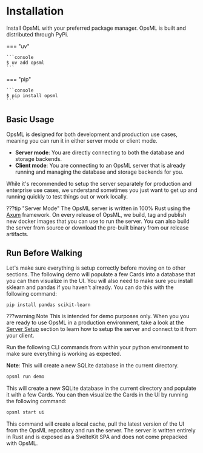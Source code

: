 # Installation

Install OpsML with your preferred package manager. OpsML is built and distributed through PyPi.


=== "uv"

    ```console
    $ uv add opsml
    ```

=== "pip"

    ```console
    $ pip install opsml
    ```

## Basic Usage

OpsML is designed for both development and production use cases, meaning you can run it in either server mode or client mode. 

- **Server mode**: You are directly connecting to both the database and storage backends. 
- **Client mode**: You are connecting to an OpsML server that is already running and managing the database and storage backends for you. 

While it's recommended to setup the server separately for production and enterprise use cases, we understand sometimes you just want to get up and running quickly to test things out or work locally.

???tip "Server Mode"
    The OpsML server is written in 100% Rust using the [Axum](https://github.com/tokio-rs/axum/) framework. On every release of OpsML, we build, tag and publish new docker images that you can use to run the server. You can also build the server from source or download the pre-built binary from our release artifacts.
   

## Run Before Walking

Let's make sure everything is setup correctly before moving on to other sections. The following demo will populate a few Cards into a database that you can then visualize in the UI. You will also need to make sure you install sklearn and pandas if you haven't already. You can do this with the following command:

```bash
pip install pandas scikit-learn
```

???warning Note
    This is intended for demo purposes only. When you you are ready to use OpsML in a production environment, take a look at the [Server Setup](./setup.md) section to learn how to setup the server and connect to it from your client.
   

Run the following CLI commands from within your python environment to make sure everything is working as expected.

**Note**: This will create a new SQLite database in the current directory.

```bash
opsml run demo
```

This will create a new SQLite database in the current directory and populate it with a few Cards. You can then visualize the Cards in the UI by running the following command:

```bash
opsml start ui
```

This command will create a local cache, pull the latest version of the UI from the OpsML repository and run the server. The server is written entirely in Rust and is exposed as a SvelteKit SPA and does not come prepacked with OpsML.